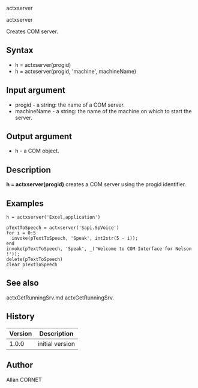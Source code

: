 



actxserver


actxserver

Creates COM server.

## Syntax

- h = actxserver(progid)
- h = actxserver(progid, 'machine', machineName)

## Input argument

 - progid - a string:  the name of a COM server.
 - machineName - a string: the name of the machine on which to start the server.

## Output argument

 - h - a COM object.

## Description


  <p><b>h = actxserver(progid)</b> creates a COM server using the progid identifier.</p>


## Examples

```Nelson
h = actxserver('Excel.application')
```
```Nelson
pTextToSpeech = actxserver('Sapi.SpVoice')
for i = 0:5
  invoke(pTextToSpeech, 'Speak', int2str(5 - i));
end
invoke(pTextToSpeech, 'Speak', _('Welcome to COM Interface for Nelson !'));
delete(pTextToSpeech)
clear pTextToSpeech
```

## See also

actxGetRunningSrv.md actxGetRunningSrv.
## History

|Version|Description|
|------|------|
|1.0.0|initial version|


## Author

Allan CORNET



